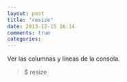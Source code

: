 ```yaml
---
layout: post
title: "resize"
date: 2013-12-15 16:14
comments: true
categories: 
---
```

Ver las columnas y líneas de la consola.

>$ resize

